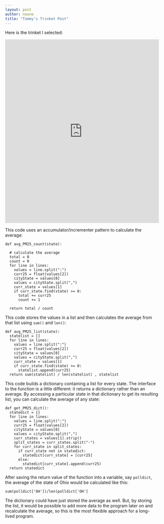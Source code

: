 ```yaml
---
layout: post
author: noone
title: "Tommy's Trinket Post"
---
```



Here is the trinket I selected:
<iframe src="https://trinket.io/embed/python/82c4707fea" width="100%" height="600" frameborder="0" marginwidth="0" marginheight="0" allowfullscreen></iframe>

This code uses an accumulator/incrementer pattern to calculate the average:
```
def avg_PM25_count(state):

  # calculate the average
  total = 0
  count = 0
  for line in lines:
    values = line.split(":")
    curr25 = float(values[2])
    cityState = values[0]
    values = cityState.split(",")
    curr_state = values[1]
    if curr_state.find(state) >= 0:
      total += curr25
      count += 1

  return total / count
```

This code stores the values in a list and then calculates the average from that list using `sum()` and `len()`:

```
def avg_PM25_list(state):
  statelist = []
  for line in lines:
    values = line.split(":")
    curr25 = float(values[2])
    cityState = values[0]
    values = cityState.split(",")
    curr_state = values[1]
    if curr_state.find(state) >= 0:
      statelist.append(curr25)
  return sum(statelist) / len(statelist) , statelist
```

This code builds a dictionary containing a list for every state. The interface to the function is a little different: it returns a dictionary rather than an average. By accessing a particular state in that dictionary to get its resulting list, you can calculate the average of any state:

```
def get_PM25_dict():
  statedict = {}
  for line in lines:
    values = line.split(":")
    curr25 = float(values[2])
    cityState = values[0]
    values = cityState.split(",")
    curr_states = values[1].strip()
    split_states = curr_states.split("-")
    for curr_state in split_states:
      if curr_state not in statedict:
        statedict[curr_state] = [curr25]
      else:
        statedict[curr_state].append(curr25)
  return statedict
```

After saving the return value of the function into a variable, say `polldict`, the average of the state of Ohio would be calculated like this:

```
sum(polldict['OH'])/len(polldict['OH']
```

The dictionary could have just stored the average as well. But, by storing the list, it would be possible to add more data to the program later on and recalculate the average, so this is the most flexible approach for a long-lived program.